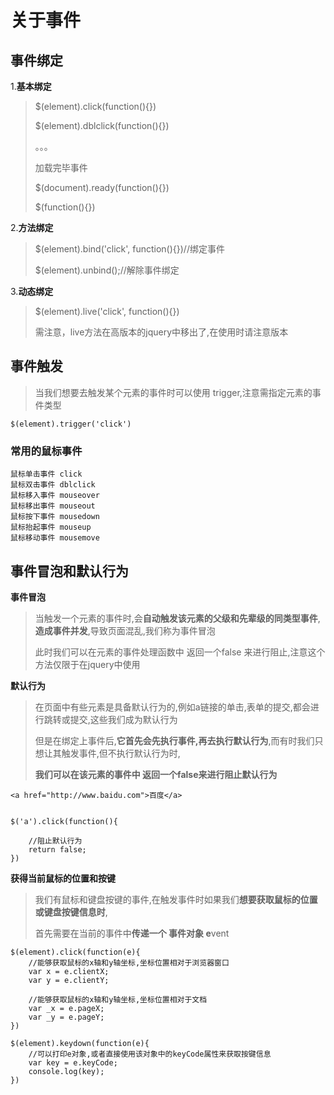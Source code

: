 # 关于事件

## 事件绑定

1.**基本绑定**

> $(element).click(function(){})
>
> $(element).dblclick(function(){})
>
> 。。。
>
> 加载完毕事件
>
> $(document).ready(function(){})
>
> $(function(){})

2.**方法绑定**

> $(element).bind('click', function(){})//绑定事件
>
> $(element).unbind();//解除事件绑定

3.**动态绑定**

> $(element).live('click', function(){})
>
> 需注意，live方法在高版本的jquery中移出了,在使用时请注意版本

## 事件触发

> 当我们想要去触发某个元素的事件时可以使用 trigger,注意需指定元素的事件类型

```
$(element).trigger('click')
```

### 常用的鼠标事件

```
鼠标单击事件 click
鼠标双击事件 dblclick
鼠标移入事件 mouseover
鼠标移出事件 mouseout
鼠标按下事件 mousedown
鼠标抬起事件 mouseup
鼠标移动事件 mousemove
```







## 事件冒泡和默认行为

**事件冒泡**

> 当触发一个元素的事件时,会**自动触发该元素的父级和先辈级的同类型事件**,**造成事件并发**,导致页面混乱,我们称为事件冒泡
>
> 此时我们可以在元素的事件处理函数中 返回一个false 来进行阻止,注意这个方法仅限于在jquery中使用

**默认行为**

> 在页面中有些元素是具备默认行为的,例如a链接的单击,表单的提交,都会进行跳转或提交,这些我们成为默认行为
>
> 但是在绑定上事件后,**它首先会先执行事件,再去执行默认行为**,而有时我们只想让其触发事件,但不执行默认行为时,
>
> **我们可以在该元素的事件中 返回一个false来进行阻止默认行为**

```
<a href="http://www.baidu.com">百度</a>


$('a').click(function(){

    //阻止默认行为
    return false;
})
```

**获得当前鼠标的位置和按键**

> 我们有鼠标和键盘按键的事件,在触发事件时如果我们**想要获取鼠标的位置或键盘按键信息时**,
>
> 首先需要在当前的事件中**传递一个 事件对象 e**vent

```
$(element).click(function(e){
    //能够获取鼠标的x轴和y轴坐标,坐标位置相对于浏览器窗口
    var x = e.clientX;
    var y = e.clientY;

    //能够获取鼠标的x轴和y轴坐标,坐标位置相对于文档
    var _x = e.pageX;
    var _y = e.pageY;
})

$(element).keydown(function(e){
    //可以打印e对象,或者直接使用该对象中的keyCode属性来获取按键信息
    var key = e.keyCode;
    console.log(key);
})
```
